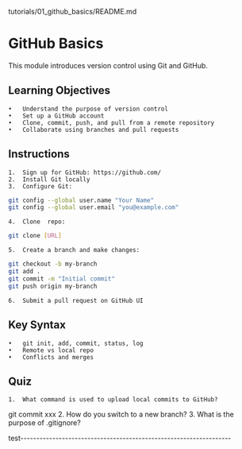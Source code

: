 tutorials/01_github_basics/README.md

# GitHub Basics

This module introduces version control using Git and GitHub.

## Learning Objectives
	•	Understand the purpose of version control
	•	Set up a GitHub account
	•	Clone, commit, push, and pull from a remote repository
	•	Collaborate using branches and pull requests

## Instructions
	1.	Sign up for GitHub: https://github.com/
	2.	Install Git locally
	3.	Configure Git:
```bash
git config --global user.name "Your Name"
git config --global user.email "you@example.com"
```

	4.	Clone  repo:
```bash
git clone [URL]
```
	5.	Create a branch and make changes:
```bash
git checkout -b my-branch
git add .
git commit -m "Initial commit"
git push origin my-branch
```

	6.	Submit a pull request on GitHub UI

## Key Syntax
	•	git init, add, commit, status, log
	•	Remote vs local repo
	•	Conflicts and merges


## Quiz
	1.	What command is used to upload local commits to GitHub?
 git commit xxx
	2.	How do you switch to a new branch?
	3.	What is the purpose of .gitignore?

test------------------------------------------------------------------



